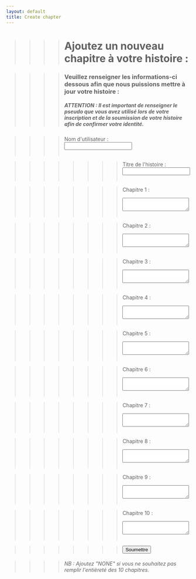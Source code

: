 ```yaml
---
layout: default
title: Create chapter
---
```


>>>># Ajoutez un nouveau chapitre à votre histoire :

>>>>### Veuillez renseigner les informations-ci dessous afin que nous puissions mettre à jour votre histoire :
>>>>##### ATTENTION : Il est important de renseigner le pseudo que vous avez utilisé lors de votre inscription et de la soumission de votre histoire afin de confirmer votre identité.

>>>><form action="https://formspree.io/f/mvgpjkyn" method="POST">
>>>><label for="ut"> Nom d'utilisateur :</label><br>
>>>><input type="text" id="ut" name="ut"><br><br>

>>>>>>>><label for="title">Titre de l'histoire :</label><br>
>>>>>>>><input type="text" id="title" name="title"><br><br>

>>>>>>>><label for="chapter-1">Chapitre 1 :</label><br>
>>>>>>>><textarea id="chapter-1" name="chapter-1"></textarea><br><br>
  
>>>>>>>><label for="chapter-2">Chapitre 2 :</label><br>
>>>>>>>><textarea id="chapter-2" name="chapter-1"></textarea><br><br>

>>>>>>>><label for="chapter-3">Chapitre 3 :</label><br>
>>>>>>>><textarea id="chapter-3" name="chapter-1"></textarea><br><br>

>>>>>>>><label for="chapter-4">Chapitre 4 :</label><br>
>>>>>>>><textarea id="chapter-4" name="chapter-1"></textarea><br><br>

>>>>>>>><label for="chapter-5">Chapitre 5 :</label><br>
>>>>>>>><textarea id="chapter-5" name="chapter-1"></textarea><br><br>

>>>>>>>><label for="chapter-6">Chapitre 6 :</label><br>
>>>>>>>><textarea id="chapter-6" name="chapter-1"></textarea><br><br>

>>>>>>>><label for="chapter-7">Chapitre 7 :</label><br>
>>>>>>>><textarea id="chapter-7" name="chapter-1"></textarea><br><br>

>>>>>>>><label for="chapter-8">Chapitre 8 :</label><br>
>>>>>>>><textarea id="chapter-8" name="chapter-1"></textarea><br><br>

>>>>>>>><label for="chapter-9">Chapitre 9 :</label><br>
>>>>>>>><textarea id="chapter-9" name="chapter-1"></textarea><br><br>

>>>>>>>><label for="chapter-10">Chapitre 10 :</label><br>
>>>>>>>><textarea id="chapter-10" name="chapter-1"></textarea><br><br>

>>>>>>>><input type="submit" value="Soumettre">
</form>

>>>>###### NB : Ajoutez "NONE" si vous ne souhaitez pas remplir l'entièreté des 10 chapitres.

